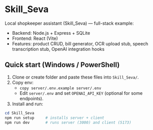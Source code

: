 # Skill_Seva

Local shopkeeper assistant (Skill_Seva) — full-stack example:
- Backend: Node.js + Express + SQLite
- Frontend: React (Vite)
- Features: product CRUD, bill generator, OCR upload stub, speech transcription stub, OpenAI integration hooks

## Quick start (Windows / PowerShell)

1. Clone or create folder and paste these files into `Skill_Seva/`.
2. Copy env:
   - `copy server/.env.example server/.env`
   - Edit `server/.env` and set `OPENAI_API_KEY` (optional for some endpoints).
3. Install and run:
```powershell
cd Skill_Seva
npm run setup     # installs server + client
npm run dev       # runs server (3000) and client (5173)
```
